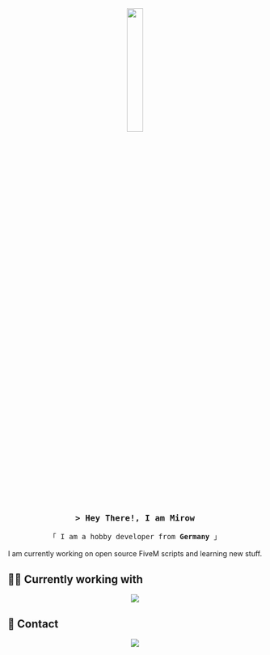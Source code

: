 <div align="center">
        <img src="https://i.pinimg.com/736x/bf/85/09/bf85092791b558c1ba5c62ce296de849.jpg" width="25%">
</div>
<h3 align="center">
        <samp>&gt; Hey There!, I am
                <b>Mirow</b>
        </samp>
</h3>
<p align="center"> 
  <samp>
    「 I am a hobby developer from <b>Germany</b> 」
    <br>
    <br>
  </samp>
  I am currently working on open source FiveM scripts and learning new stuff.
</p>

## 👨‍💻 Currently working with

<div align="center">
         <img src="https://skillicons.dev/icons?i=html,css,js,ts,react,mysql,lua,vscode,windows,linux,datagrip&perline=5"/>
</div>

## 💬 Contact
<p align="center">
  <a href="https://discordapp.com/users/261046946754461696" target="_blank">
    <img src="https://img.shields.io/badge/Discord-%235865F2.svg?style=for-the-badge&logo=discord&logoColor=white">
  </a>
</p>

